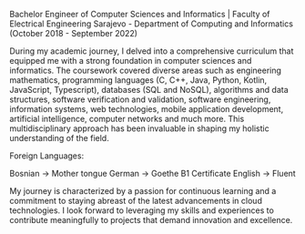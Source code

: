 Bachelor Engineer of Computer Sciences and Informatics | Faculty of Electrical Engineering Sarajevo - Department of Computing and Informatics (October 2018 - September 2022)

During my academic journey, I delved into a comprehensive curriculum that equipped me with a strong foundation in computer sciences and informatics. The coursework covered diverse areas such as engineering mathematics, programming languages (C, C++, Java, Python, Kotlin, JavaScript, Typescript), databases (SQL and NoSQL), algorithms and data structures, software verification and validation, software engineering, information systems, web technologies, mobile application development, artificial intelligence, computer networks and much more. This multidisciplinary approach has been invaluable in shaping my holistic understanding of the field.

Foreign Languages:

Bosnian → Mother tongue
German → Goethe B1 Certificate
English → Fluent


My journey is characterized by a passion for continuous learning and a commitment to staying abreast of the latest advancements in cloud technologies. I look forward to leveraging my skills and experiences to contribute meaningfully to projects that demand innovation and excellence.

